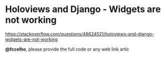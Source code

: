 # Holoviews and Django - Widgets are not working

https://stackoverflow.com/questions/48624521/holoviews-and-django-widgets-are-not-working

**@fccelho**, please provide the full code or any web link artic